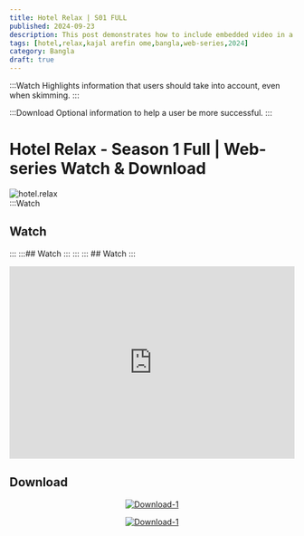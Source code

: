 ```yaml
---
title: Hotel Relax | S01 FULL
published: 2024-09-23
description: This post demonstrates how to include embedded video in a blog post.
tags: [hotel,relax,kajal arefin ome,bangla,web-series,2024]
category: Bangla
draft: true
---
```



:::Watch
Highlights information that users should take into account, even when skimming.
:::

:::Download 
Optional information to help a user be more successful.
:::

# Hotel Relax - Season 1 Full | Web-series Watch & Download

![hotel.relax ](https://image.tmdb.org/t/p/original/kMNkApA9jCHy7ABVSNRHeuDmxTZ.jpg)   
:::Watch
## Watch
:::
 :::## Watch
:::
:::
 ::: ## Watch
:::

<iframe  frameborder="0"  allowfullscreen="true"  scrolling="no"  allow="autoplay;fullscreen"  src="https://onelineplayer.com/player.html?autoplay=true&autopause=false&muted=false&loop=true&url=https%3A%2F%2Fcinebazz.simovies.workers.dev%2F0%3A%2FHotel.Relax.S01.FULL.720p.mkv&poster=&time=true&progressBar=true&overlay=true&muteButton=true&fullscreenButton=true&style=light&quality=auto&playButton=true"  style="border:0px #ffffff none;" height="340px" width="100%" allowfullscreen></iframe>

## Download  


  [    <div align="center">![Download-1](https://i.ibb.co.com/C81b9br/download1.png) </div> ](https://cinebazz.simovies.workers.dev/0:/Hotel.Relax.S01.FULL.720p.mkv) 

  [    <div align="center">![Download-1](https://i.ibb.co.com/f0N5ptT/download2.png) </div> ](https://cinebazz.simovies.workers.dev/0:/Hotel.Relax.S01.FULL.720p.mkv) 
## 

